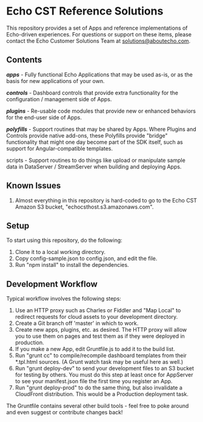Echo CST Reference Solutions
============================

This repository provides a set of Apps and reference implementations of
Echo-driven experiences. For questions or support on these items, please contact
the Echo Customer Solutions Team at solutions@aboutecho.com.


Contents
--------

  ***apps*** - Fully functional Echo Applications that may be used as-is, or as
  the basis for new applications of your own.

  ***controls*** - Dashboard controls that provide extra functionality for
  the configuration / management side of Apps.

  ***plugins*** - Re-usable code modules that provide new or enhanced behaviors
  for the end-user side of Apps.

  ***polyfills*** - Support routines that may be shared by Apps. Where Plugins
  and Controls provide native add-ons, these Polyfills provide "bridge"
  functionality that might one day become part of the SDK itself, such as
  support for Angular-compatible templates.

  scripts - Support routines to do things like upload or manipulate sample
  data in DataServer / StreamServer when building and deploying Apps.


Known Issues
------------
1. Almost everything in this repository is hard-coded to go to the Echo CST
   Amazon S3 bucket, "echocsthost.s3.amazonaws.com".

Setup
-----
To start using this repository, do the following:

1. Clone it to a local working directory.
1. Copy config-sample.json to config.json, and edit the file.
1. Run "npm install" to install the dependencies.


Development Workflow
--------------------
Typical workflow involves the following steps:

1. Use an HTTP proxy such as Charles or Fiddler and "Map Local" to redirect
   requests for cloud assets to your development directory.
1. Create a Git branch off 'master' in which to work.
1. Create new apps, plugins, etc. as desired. The HTTP proxy will allow you
   to use them on pages and test them as if they were deployed in production.
1. If you make a new App, edit Gruntfile.js to add it to the build list.
1. Run "grunt cc" to compile/recompile dashboard templates from their
   *.tpl.html sources. (A Grunt watch task may be useful here as well.)
1. Run "grunt deploy-dev" to send your development files to an S3 bucket for
   testing by others. You must do this step at least once for AppServer to
   see your manifest.json file the first time you register an App.
1. Run "grunt deploy-prod" to do the same thing, but also invalidate a
   CloudFront distribution. This would be a Production deployment task.

The Gruntfile contains several other build tools - feel free to poke
around and even suggest or contribute changes back!
